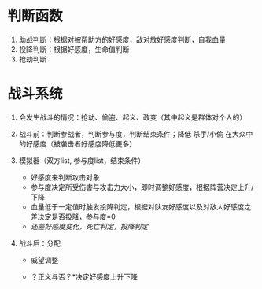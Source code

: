 # 判断函数
1. 助战判断：根据对被帮助方的好感度，敌对放好感度判断，自我血量
2. 投降判断：根据好感度，生命值判断
3. 抢劫判断

# 战斗系统

1. 会发生战斗的情况：抢劫、偷盗、起义、政变（其中起义是群体对个人的）
2. 战斗前：判断参战者，判断参与度，判断结束条件；降低 杀手/小偷 在大众中的好感度（被袭击者好感度降低更多）
3. 模拟器（双方list, 参与度list，结束条件）
    - 好感度来判断攻击对象
    - 参与度决定所受伤害与攻击力大小，即时调整好感度，根据阵营决定上升/下降
    - 血量低于一定值时触发投降判定，根据对队友好感度以及对敌人好感度之差决定是否投降，参与度=0
    - *还差好感度变化，死亡判定，投降判定*

4. 战斗后：分配
     - 威望调整

     - ？正义与否？*决定好感度上升下降
